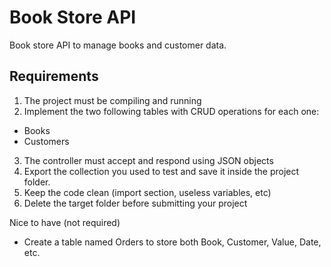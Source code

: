 # Book Store API
Book store API to manage books and customer data.

## Requirements

1. The project must be compiling and running
2. Implement the two following tables with CRUD operations for each one:
  - Books
  - Customers
3. The controller must accept and respond using JSON objects
4. Export the collection you used to test and save it inside the project folder.
5. Keep the code clean (import section, useless variables, etc)
6. Delete the target folder before submitting your project
  
Nice to have (not required)
- Create a table named Orders to store both Book, Customer, Value, Date, etc.
